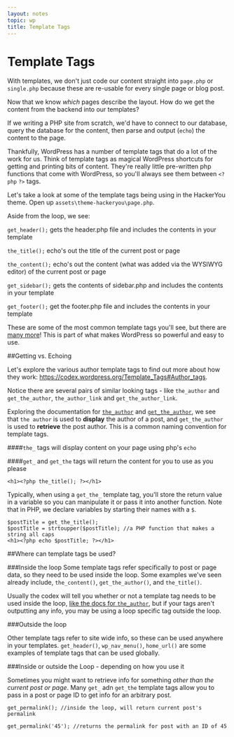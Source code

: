 ```yaml
---
layout: notes
topic: wp
title: Template Tags
---
```


# Template Tags

With templates, we don't just code our content straight into `page.php` or `single.php` because these are re-usable for every single page or blog post.

Now that we know _which_ pages describe the layout. How do we get the content from the backend into our templates?

If we writing a PHP site from scratch, we'd have to connect to our database, query the database for the content, then parse and output (`echo`) the content to the page.

Thankfully, WordPress has a number of template tags that do a lot of the work for us. Think of template tags as magical WordPress shortcuts for getting and printing bits of content. They're really little pre-written php functions that come with WordPress, so you'll always see them between `<?php` `?>` tags.

Let's take a look at some of the template tags being using in the HackerYou theme. Open up `assets\theme-hackeryou\page.php`.

Aside from the loop, we see:

`get_header();` gets the header.php file and includes the contents in your template  

`the_title();` echo's out the title of the current post or page

`the_content();`  echo's out the content (what was added via the WYSIWYG editor) of the current post or page

`get_sidebar();` gets the contents of sidebar.php and includes the contents in your template

`get_footer();` get the footer.php file and includes the contents in your template  

These are some of the most common template tags you'll see, but there are [many more](https://codex.wordpress.org/Template_Tags)! This is part of what makes WordPress so powerful and easy to use. 

##Getting vs. Echoing

Let's explore the various author template tags to find out more about how they work: <https://codex.wordpress.org/Template_Tags#Author_tags>.

Notice there are several pairs of similar looking tags - like `the_author` and `get_the_author`, `the_author_link`  and `get_the_author_link`.

Exploring the documentation for [`the_author`](https://codex.wordpress.org/Function_Reference/the_author) and [`get_the_author`](https://codex.wordpress.org/Function_Reference/get_the_author),
we see that `the author` is used to **display** the author of a post, and `get_the_author` is used to **retrieve** the post author.  This is a common naming convention for template tags.

####`the_` tags will display content on your page using php's `echo`

####`get_` and `get_the` tags will return the content for you to use as you please

`<h1><?php the_title(); ?></h1>`

Typically, when using a `get_the_` template tag, you'll store the return value in a variable so you can manipulate it or pass it into another function. Note that in PHP, we declare variables by starting their names with a `$`.

    $postTitle = get_the_title();
    $postTitle = strtoupper($postTitle); //a PHP function that makes a string all caps
    <h1><?php echo $postTitle; ?></h1>


##Where can template tags be used?

###Inside the loop
Some template tags refer specifically to post or page data, so they need to be used inside the loop.  Some examples we've seen already include, `the_content()`, `get_the_author()`, and `the_title()`. 

Usually the codex will tell you whether or not a template tag needs to be used inside the loop, [like the docs for `the_author`](https://codex.wordpress.org/Function_Reference/the_author), but if your tags aren't outputting any info, you may be using a loop specific tag outside the loop.  

###Outside the loop

Other template tags refer to site wide info, so these can be used anywhere in your templates. `get_header()`,  `wp_nav_menu()`, `home_url()` are some examples of template tags that can be used globally.

###Inside or outside the Loop - depending on how you use it

Sometimes you might want to retrieve info for something *other than the current post or page*.  Many `get_` adn `get_the` template tags allow you to pass in a post or page ID to get info for an arbitrary post.

    get_permalink(); //inside the loop, will return current post's permalink

    get_permalink('45'); //returns the permalink for post with an ID of 45

